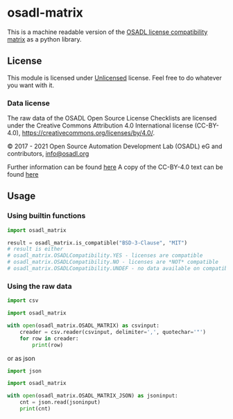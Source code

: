 # osadl-matrix

This is a machine readable version of the [OSADL license compatibility matrix](https://www.osadl.org/Access-to-raw-data.oss-compliance-raw-data-access.0.html) as a python library.

## License

This module is licensed under [Unlicensed](LICENSE.Unlicensed) license. Feel free to do whatever you want with it.

### Data license

The raw data of the OSADL Open Source License Checklists are licensed under the Creative Commons Attribution 4.0 International license (CC-BY-4.0), https://creativecommons.org/licenses/by/4.0/.

© 2017 - 2021 Open Source Automation Development Lab (OSADL) eG and contributors, info@osadl.org

Further information can be found [here](https://www.osadl.org/Access-to-raw-data.oss-compliance-raw-data-access.0.html)
A copy of the CC-BY-4.0 text can be found [here](LICENSE.ccby40)

## Usage

### Using builtin functions

```python
import osadl_matrix

result = osadl_matrix.is_compatible("BSD-3-Clause", "MIT")
# result is either
# osadl_matrix.OSADLCompatibility.YES - licenses are compatible
# osadl_matrix.OSADLCompatibility.NO - licenses are *NOT* compatible
# osadl_matrix.OSADLCompatibility.UNDEF - no data available on compatibility
```

### Using the raw data

```python
import csv

import osadl_matrix

with open(osadl_matrix.OSADL_MATRIX) as csvinput:
    creader = csv.reader(csvinput, delimiter=',', quotechar='"')
    for row in creader:
        print(row)
```

or as json

```python
import json

import osadl_matrix

with open(osadl_matrix.OSADL_MATRIX_JSON) as jsoninput:
    cnt = json.read(jsoninput)
    print(cnt)
```
